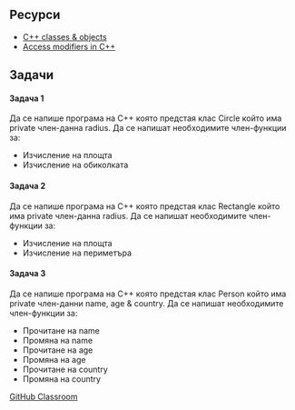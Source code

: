 ## Ресурси

- [C++ classes & objects](https://www.geeksforgeeks.org/c-classes-and-objects/)
- [Access modifiers in C++](https://www.geeksforgeeks.org/access-modifiers-in-c/)

## Задачи

#### Задача 1

Да се напише програма на C++ която предстая клас Circle който има private член-данна radius. Да се напишат необходимите член-функции за:

- Изчисление на площта
- Изчисление на обиколката

#### Задача 2

Да се напише програма на C++ която предстая клас Rectangle който има private член-данна radius. Да се напишат необходимите член-функции за:

- Изчисление на площта
- Изчисление на периметъра

#### Задача 3

Да се напише програма на C++ която предстая клас Person който има private член-данни name, age & country. Да се напишат необходимите член-функции за:

- Прочитане на name
- Промяна на name
- Прочитане на age
- Промяна на age
- Прочитане на country
- Промяна на country

[GitHub Classroom](https://classroom.github.com/a/gsbboq-m)
